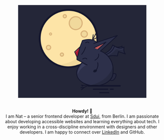 
<div align="center">
  <img src="https://raw.githubusercontent.com/nkosakul/nkosakul/main/fatbat.png" height="300px" alt="fat bat">
</div>

<br>

<p align="center">
<strong>Howdy! 👋</strong><br>
I am Nat – a senior frontend developer at <a href="https://sdui.de/" target="_blank" rel="noreferrer noopener">Sdui</a>, from Berlin. I am passionate about developing accessible websites and learning everything about tech.
I enjoy working in a cross-discipline environment with designers and other developers.
I am happy to connect over <a href="https://www.linkedin.com/in/nkosakul" target="_blank" rel="noreferrer noopener">LinkedIn</a> and GitHub. 

</p>
